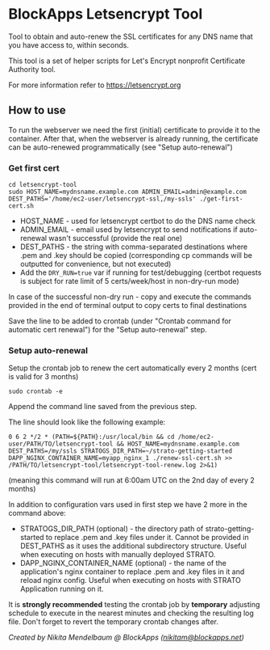 # BlockApps Letsencrypt Tool

Tool to obtain and auto-renew the SSL certificates for any DNS name that you have access to, within seconds.

This tool is a set of helper scripts for Let's Encrypt nonprofit Certificate Authority tool.

For more information refer to https://letsencrypt.org

## How to use

To run the webserver we need the first (initial) certificate to provide it to the container. 
After that, when the webserver is already running, the certificate can be auto-renewed programmatically (see "Setup auto-renewal")

### Get first cert

```
cd letsencrypt-tool
sudo HOST_NAME=mydnsname.example.com ADMIN_EMAIL=admin@example.com DEST_PATHS='/home/ec2-user/letsencrypt-ssl,/my-ssls' ./get-first-cert.sh
```
- HOST_NAME - used for letsencrypt certbot to do the DNS name check
- ADMIN_EMAIL - email used by letsencrypt to send notifications if auto-renewal wasn't successful (provide the real one)
- DEST_PATHS - the string with comma-separated destinations where .pem and .key should be copied (corresponding cp commands will be outputted for convenience, but not executed)
- Add the `DRY_RUN=true` var if running for test/debugging (certbot requests is subject for rate limit of 5 certs/week/host in non-dry-run mode)

In case of the successful non-dry run - copy and execute the commands provided in the end of terminal output to copy certs to final destinations

Save the line to be added to crontab (under "Crontab command for automatic cert renewal") for the "Setup auto-renewal" step.

### Setup auto-renewal

Setup the crontab job to renew the cert automatically every 2 months (cert is valid for 3 months)
```
sudo crontab -e
```
Append the command line saved from the previous step.

The line should look like the following example:
```
0 6 2 */2 * (PATH=${PATH}:/usr/local/bin && cd /home/ec2-user/PATH/TO/letsencrypt-tool && HOST_NAME=mydnsname.example.com DEST_PATHS=/my/ssls STRATOGS_DIR_PATH=~/strato-getting-started DAPP_NGINX_CONTAINER_NAME=myapp_nginx_1 ./renew-ssl-cert.sh >> /PATH/TO/letsencrypt-tool/letsencrypt-tool-renew.log 2>&1)
```
(meaning this command will run at 6:00am UTC on the 2nd day of every 2 months)

In addition to configuration vars used in first step we have 2 more in the command above:
- STRATOGS_DIR_PATH (optional) - the directory path of strato-getting-started to replace .pem and .key files under it. Cannot be provided in DEST_PATHS as it uses the additional subdirectory structure. Useful when executing on hosts with manually deployed STRATO.
- DAPP_NGINX_CONTAINER_NAME (optional) - the name of the application's nginx container to replace .pem and .key files in it and reload nginx config. Useful when executing on hosts with STRATO Application running on it.

It is **strongly recommended** testing the crontab job by **temporary** adjusting schedule to execute in the nearest minutes and checking the resulting log file.
Don't forget to revert the temporary crontab changes after.


*Created by Nikita Mendelbaum @ BlockApps (nikitam@blockapps.net)*
